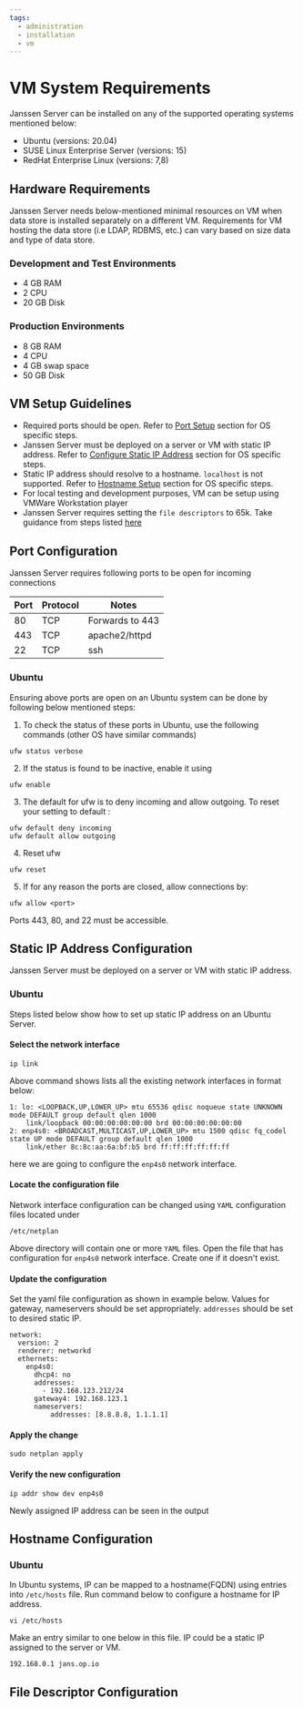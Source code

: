 ```yaml
---
tags:
  - administration
  - installation
  - vm
---
```


# VM System Requirements

Janssen Server can be installed on any of the supported operating systems mentioned below:

- Ubuntu (versions: 20.04)
- SUSE Linux Enterprise Server (versions: 15)
- RedHat Enterprise Linux (versions: 7,8)

## Hardware Requirements

Janssen Server needs below-mentioned minimal resources on VM when data store is installed separately on a different VM.
Requirements for VM hosting the data store (i.e LDAP, RDBMS, etc.) can vary based on size data and type of data store.

### Development and Test Environments
- 4 GB RAM
- 2 CPU
- 20 GB Disk

### Production Environments
- 8 GB RAM
- 4 CPU
- 4 GB swap space
- 50 GB Disk

## VM Setup Guidelines

- Required ports should be open. Refer to [Port Setup](#port-setup) section for OS specific steps.
- Janssen Server must be deployed on a server or VM with static IP address. Refer to [Configure Static IP Address](#configure-static-ip-address) section for OS specific steps.
- Static IP address should resolve to a hostname. `localhost` is not supported. Refer to [Hostname Setup](#port-setup) section for OS specific steps.
- For local testing and development purposes, VM can be setup using VMWare Workstation player
- Janssen Server requires setting the `file descriptors` to 65k. Take guidance from steps listed [here](https://gluu.org/docs/gluu-server/4.4/installation-guide/#file-descriptors-fd)

## Port Configuration

Janssen Server requires following ports to be open for incoming connections

| Port | Protocol | Notes           |
|------|----------|-----------------|
| 80   | TCP      | Forwards to 443 |
| 443  | TCP      | apache2/httpd   |
| 22   | TCP      | ssh             |


### Ubuntu

Ensuring above ports are open on an Ubuntu system can be done by following below mentioned steps:

1. To check the status of these ports in Ubuntu, use the following commands (other OS have similar commands)

  ```
  ufw status verbose
  ```

2. If the status is found to be inactive, enable it using 

  ```
  ufw enable
  ```

3. The default for ufw is to deny incoming and allow outgoing. To reset your setting to default :

```
ufw default deny incoming
ufw default allow outgoing
```

4. Reset ufw

```
ufw reset
```

5. If for any reason the ports are closed, allow connections by:

```
ufw allow <port>
```

Ports 443, 80, and 22 must be accessible.

## Static IP Address Configuration

Janssen Server must be deployed on a server or VM with static IP address. 

### Ubuntu 

Steps listed below show how to set up static IP address on an Ubuntu Server.

#### Select the network interface

```text
ip link
```

Above command shows lists all the existing network interfaces in format below:

```text
1: lo: <LOOPBACK,UP,LOWER_UP> mtu 65536 qdisc noqueue state UNKNOWN mode DEFAULT group default qlen 1000
    link/loopback 00:00:00:00:00:00 brd 00:00:00:00:00:00
2: enp4s0: <BROADCAST,MULTICAST,UP,LOWER_UP> mtu 1500 qdisc fq_codel state UP mode DEFAULT group default qlen 1000
    link/ether 8c:8c:aa:6a:bf:b5 brd ff:ff:ff:ff:ff:ff
```

here we are going to configure the `enp4s0` network interface.

#### Locate the configuration file

Network interface configuration can be changed using `YAML` configuration files located under

```text
/etc/netplan
```

Above directory will contain one or more `YAML` files. Open the file that has configuration for `enp4s0` network 
interface. Create one if it doesn't exist.

#### Update the configuration

Set the yaml file configuration as shown in example below. Values for gateway, nameservers should be set 
appropriately. `addresses` should be set to desired static IP.

```text
network:
  version: 2
  renderer: networkd
  ethernets:
    enp4s0:
      dhcp4: no
      addresses:
        - 192.168.123.212/24
      gateway4: 192.168.123.1
      nameservers:
          addresses: [8.8.8.8, 1.1.1.1]
```

#### Apply the change

```text
sudo netplan apply
```

#### Verify the new configuration

```text
ip addr show dev enp4s0
```
Newly assigned IP address can be seen in the output

## Hostname Configuration

### Ubuntu

In Ubuntu systems, IP can be mapped to a hostname(FQDN) using entries into `/etc/hosts` file. Run command below to configure a hostname for IP address.

```text
vi /etc/hosts
```

Make an entry similar to one below in this file. IP could be a static IP assigned to the server or VM.

```text
192.168.0.1 jans.op.io
```

## File Descriptor Configuration